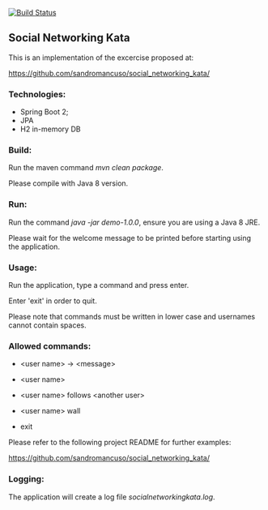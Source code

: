 [![Build Status](https://travis-ci.org/danix88/social_networking_kata.svg?branch=master)](https://travis-ci.org/danix88/social_networking_kata)

Social Networking Kata
----------------------
This is an implementation of the excercise proposed at:

https://github.com/sandromancuso/social_networking_kata/

### Technologies:
 * Spring Boot 2;
 * JPA
 * H2 in-memory DB

### Build:
Run the maven command _mvn clean package_.

Please compile with Java 8 version.
### Run:
Run the command _java -jar demo-1.0.0_, ensure you are using a Java 8 JRE. 

Please wait for the welcome message to be printed before starting using the application.
### Usage:
Run the application, type a command and press enter.

Enter 'exit' in order to quit.

Please note that commands must be written in lower case and usernames cannot contain spaces.

### Allowed commands:
 * \<user name\> -> \<message\>
  
 * \<user name\>
  
 * \<user name\> follows \<another user\>
  
 * \<user name\> wall
  
 * exit

Please refer to the following project README for further examples:

https://github.com/sandromancuso/social_networking_kata/

### Logging:
The application will create a log file _socialnetworkingkata.log_.
